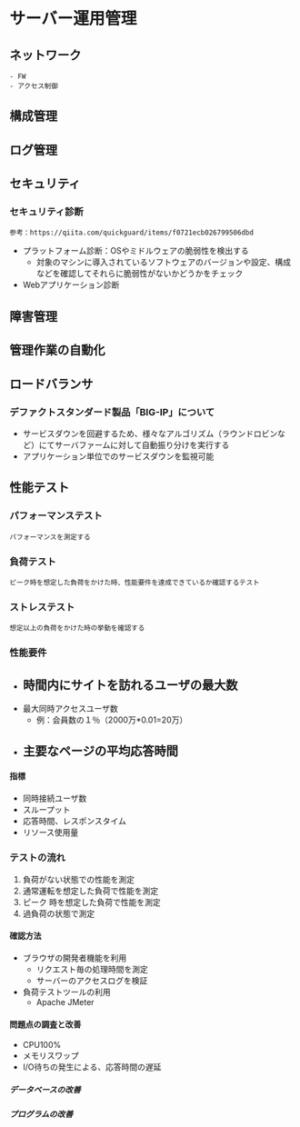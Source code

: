 # サーバー運用管理
## ネットワーク
    - FW
    - アクセス制御
## 構成管理
## ログ管理
## セキュリティ
### セキュリティ診断
    参考：https://qiita.com/quickguard/items/f0721ecb026799506dbd
* プラットフォーム診断：OSやミドルウェアの脆弱性を検出する
    - 対象のマシンに導入されているソフトウェアのバージョンや設定、構成などを確認してそれらに脆弱性がないかどうかをチェック
* Webアプリケーション診断
## 障害管理
## 管理作業の自動化
## ロードバランサ
### デファクトスタンダード製品「BIG-IP」について
* サービスダウンを回避するため、様々なアルゴリズム（ラウンドロビンなど）にてサーバファームに対して自動振り分けを実行する
* アプリケーション単位でのサービスダウンを監視可能
## 性能テスト
### パフォーマンステスト
    パフォーマンスを測定する
### 負荷テスト
    ピーク時を想定した負荷をかけた時、性能要件を達成できているか確認するテスト
### ストレステスト
    想定以上の負荷をかけた時の挙動を確認する
### 性能要件
* 時間内にサイトを訪れるユーザの最大数
    - 
* 最大同時アクセスユーザ数
    - 例：会員数の１％（2000万*0.01=20万）
* 主要なページの平均応答時間
    - 
#### 指標
* 同時接続ユーザ数
* スループット
* 応答時間、レスポンスタイム
* リソース使用量
### テストの流れ
1. 負荷がない状態での性能を測定
2. 通常運転を想定した負荷で性能を測定
3. ピーク
時を想定した負荷で性能を測定
4. 過負荷の状態で測定
#### 確認方法
* ブラウザの開発者機能を利用
    - リクエスト毎の処理時間を測定
    - サーバーのアクセスログを検証
* 負荷テストツールの利用
    - Apache JMeter
#### 問題点の調査と改善
* CPU100%
* メモリスワップ
* I/O待ちの発生による、応答時間の遅延
##### データベースの改善
##### プログラムの改善
